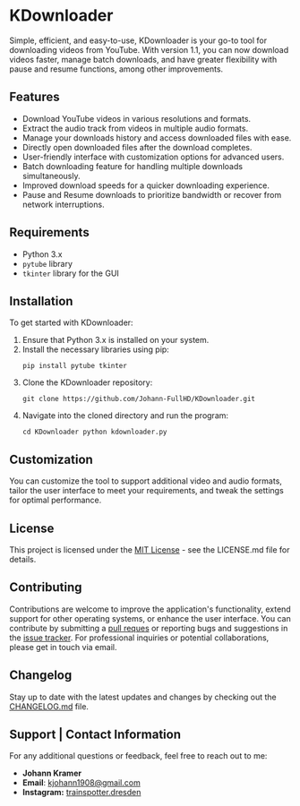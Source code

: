 # KDownloader

Simple, efficient, and easy-to-use, KDownloader is your go-to tool for downloading videos from YouTube. With version 1.1, you can now download videos faster, manage batch downloads, and have greater flexibility with pause and resume functions, among other improvements.

## Features

- Download YouTube videos in various resolutions and formats.
- Extract the audio track from videos in multiple audio formats.
- Manage your downloads history and access downloaded files with ease.
- Directly open downloaded files after the download completes.
- User-friendly interface with customization options for advanced users.
- Batch downloading feature for handling multiple downloads simultaneously.
- Improved download speeds for a quicker downloading experience.
- Pause and Resume downloads to prioritize bandwidth or recover from network interruptions.

## Requirements

- Python 3.x
- `pytube` library
- `tkinter` library for the GUI

## Installation

To get started with KDownloader:

1. Ensure that Python 3.x is installed on your system.
2. Install the necessary libraries using pip:
   ```
   pip install pytube tkinter
   ```
3. Clone the KDownloader repository:
   ```
   git clone https://github.com/Johann-FullHD/KDownloader.git
   ```
4. Navigate into the cloned directory and run the program:
   ```
   cd KDownloader python kdownloader.py
   ```

## Customization

You can customize the tool to support additional video and audio formats, tailor the user interface to meet your requirements, and tweak the settings for optimal performance.

## License

This project is licensed under the [MIT License](LICENSE) - see the LICENSE.md file for details.

## Contributing

Contributions are welcome to improve the application's functionality, extend support for other operating systems, or enhance the user interface. You can contribute by submitting a [pull reques](thttps://github.com/Johann-FullHD/KDownloader/pulls) or reporting bugs and suggestions in the [issue tracker](https://github.com/Johann-FullHD/KDownloader/issues). For professional inquiries or potential collaborations, please get in touch via email.

## Changelog

Stay up to date with the latest updates and changes by checking out the [CHANGELOG.md](CHANGELOG.md) file.

## Support | Contact Information

For any additional questions or feedback, feel free to reach out to me:
- **Johann Kramer**
- **Email**: [kjohann1908@gmail.com](mailto:kjohann1908@gmail.com)
- **Instagram:** [trainspotter.dresden](https://www.instagram.com/trainspotter.dresden/)

